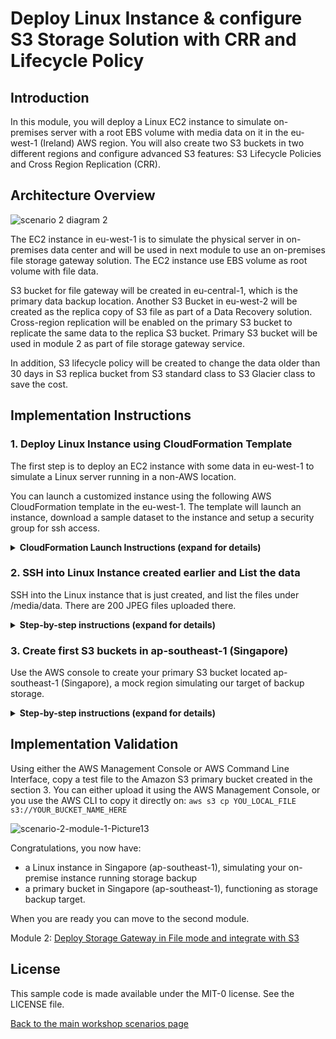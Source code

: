 # Deploy Linux Instance & configure S3 Storage Solution with CRR and Lifecycle Policy

## Introduction

In this module, you will deploy a Linux EC2 instance to simulate on-premises server with a root EBS volume with media data on it in the eu-west-1 (Ireland) AWS region. You will also create two S3 buckets in two different regions and configure advanced S3 features: S3 Lifecycle Policies and Cross Region Replication (CRR).

## Architecture Overview

![scenario 2 diagram 2](../../images/scenario-2-diagram-2.png)

The EC2 instance in eu-west-1 is to simulate the physical server in on-premises data center and will be used in next module to use an on-premises file storage gateway solution.  The EC2 instance use EBS volume as root volume with file data. 

S3 bucket for file gateway will be created in eu-central-1, which is the primary data backup location. Another S3 Bucket in eu-west-2 will be created as the replica copy of S3 file as part of a Data Recovery solution.  Cross-region replication will be enabled on the primary S3 bucket to replicate the same data to the replica S3 bucket.  Primary S3 bucket will be used in module 2 as part of file storage gateway service. 

In addition, S3 lifecycle policy will be created to change the data older than 30 days in S3 replica bucket from S3 standard class to S3 Glacier class to save the cost.   

## Implementation Instructions

### 1.	Deploy Linux Instance using CloudFormation Template

The first step is to deploy an EC2 instance with some data in eu-west-1 to simulate a Linux server running in a non-AWS location.

You can launch a customized instance using the following AWS CloudFormation template in the eu-west-1. The template will launch an instance, download a sample dataset to the instance and setup a security group for ssh access.

<details>
<summary><strong>CloudFormation Launch Instructions (expand for details)</strong></summary><p>

1.	Right click the **Launch Stack** link below and "open in new tab"

Region| Launch
------|-----
Asia Pacific (Singapore) | [![Launch Module 1 in ap-southeast-1](http://docs.aws.amazon.com/AWSCloudFormation/latest/UserGuide/images/cloudformation-launch-stack-button.png)](https://console.aws.amazon.com/cloudformation/home?region=ap-southeast-1#/stacks/new?stackName=storage-workshop-2a&templateURL=https://felixcfn.s3.eu-west-1.amazonaws.com/scenario2-step1-deploy-linux1-FR.json)

2. Click **Next** on the Select Template page.
3. Select your default VPC and any one of the subnets within that vpc.  Note the subnet need to have a IGW attached.
4. If you already have an Access Key Pair for this region that you have access to, enter that key pair.  Otherwise, you will need to create a new key pair. [creating a key pair using amazon EC2](http://docs.aws.amazon.com/AWSEC2/latest/UserGuide/ec2-key-pairs.html#having-ec2-create-your-key-pair)
5. Leave the Allow SSH access from as 0.0.0.0/0 or enter the public IP of the computer from which you plan to access the Windows server.  You can find your public IP address at http://www.whatismypublicip.com/
6. Click **Next**.

![scenario-2-module-1-Picture1](../../images/scenario-2-module-1-Picture1.png)

7.	Click **Next** Again. (skipping IAM advanced section)
8.	On the Review page, check the box to acknowledge that CloudFormation will create IAM resources and click **Create**.

![iam-accept](../../images/iam-accept.png)

Once the Cloudformation Stack shows a status of *CREATE_COMPLETE*, you can continue to the next step.

Note: Instances that are launched as part of this CloudFormation template may be in the initializing state for few minutes.

</p></details>

### 2.	SSH into Linux Instance created earlier and List the data
SSH into the Linux instance that is just created, and list the files under /media/data. There are 200 JPEG files uploaded there. 
<details>
<summary><strong>Step-by-step instructions (expand for details)</strong></summary><p>

1. From the AWS Console, select EC2 in Services Tab, find the instance created by previous CloudFormation Stack.  The instance should have a name start with  “Hybrid Workshop – Deploy – Linux Server 1”. Write down the IPv4 Public IP in Description. 
2. Connect to the above Linux Instance. For detailed instruction, please refer to [Connecting to Your Linux Instance Using SSH](http://docs.aws.amazon.com/AWSEC2/latest/UserGuide/AccessingInstances.html)
3. In the Linux OS, type `cd /media/data`
4. Type `ls –l`, you should see 200 image files, which make up our sample data
</p></details>

### 3. Create first S3 buckets in ap-southeast-1 (Singapore)
Use the AWS console to create your primary S3 bucket located ap-southeast-1 (Singapore), a mock region simulating our target of backup storage.

<details>
<summary><strong>Step-by-step instructions (expand for details)</strong></summary><p>

1. Change the AWS console region to ap-southeast-1 (Singapore), by selecting **Asia Pacific (Singapore) ap-southeast-1** from the region list in the top right corner of the console.
2. In the AWS Management Console select **Services** then select **S3** under Storage.
3. Select **Create Bucket**
4. Provide a globally unique name for your bucket such as my-storage-workshop-bucket1.
5. Select the Region to **Asia Pacific (Singapore) ap-southeast-1**
6. Choose **Create** in the lower left of the dialog as a shortcut to create the bucket without advanced options.

![scenario-2-module-1-Picture3](../../images/scenario-2-module-1-Picture3.png)

</p></details>

## Implementation Validation
Using either the AWS Management Console or AWS Command Line Interface, copy a test file to the Amazon S3 primary bucket created in the section 3.
You can either upload it using the AWS Management Console, or you use the AWS CLI to copy it directly on:
`aws s3 cp YOU_LOCAL_FILE s3://YOUR_BUCKET_NAME_HERE`

![scenario-2-module-1-Picture13](../../images/scenario-2-module-1-Picture13.png)

Congratulations, you now have:
- a Linux instance in Singapore (ap-southeast-1), simulating your on-premise instance running storage backup
- a primary bucket in Singapore (ap-southeast-1), functioning as storage backup target.

When you are ready you can move to the second module.

Module 2: [Deploy Storage Gateway in File mode and integrate with S3](../module-2/README.md)

## License

This sample code is made available under the MIT-0 license. See the LICENSE file.

[Back to the main workshop scenarios page](../../README.md)
